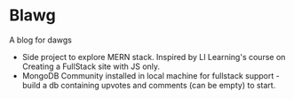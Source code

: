 # Blawg

A blog for dawgs

- Side project to explore MERN stack. Inspired by LI Learning's course on Creating a FullStack site with JS only.
- MongoDB Community installed in local machine for fullstack support - build a db containing upvotes and comments (can be empty) to start.

